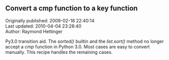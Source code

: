 ## Convert a cmp function to a key function  
Originally published: 2009-02-18 22:40:14  
Last updated: 2010-04-04 23:28:40  
Author: Raymond Hettinger  
  
Py3.0 transition aid.  The *sorted()* builtin and the *list.sort()* method no longer accept a *cmp* function in Python 3.0.  Most cases are easy to convert manually.  This recipe handles the remaining cases.